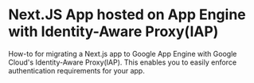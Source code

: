 # Next.JS App hosted on App Engine with Identity-Aware Proxy(IAP)
How-to for migrating a Next.js app to Google App Engine with Google Cloud's Identity-Aware Proxy(IAP). This enables you to easily enforce authentication requirements for your app.